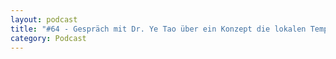 ```yaml
---
layout: podcast
title: "#64 - Gespräch mit Dr. Ye Tao über ein Konzept die lokalen Temperatureffekte zu reduzieren, wenn sich die Erderwärmung nicht mehr aufhalten lässt (Interview in Englisch)"
category: Podcast
---
```


<p><script class="podigee-podcast-player" src="https://cdn.podigee.com/podcast-player/javascripts/podigee-podcast-player.js" data-configuration="https://interviews-4-future.podigee.io/65-i4f/embed?context=external"></script></p>
